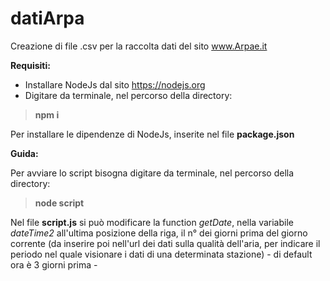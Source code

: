 # datiArpa
Creazione di file .csv per la raccolta dati del sito www.Arpae.it

**Requisiti:**
* Installare NodeJs dal sito https://nodejs.org
* Digitare da terminale, nel percorso della directory:
> **npm i**

Per installare le dipendenze di NodeJs, inserite nel file **package.json**

**Guida:**

Per avviare lo script bisogna digitare da terminale, nel percorso della directory:
>**node script**

Nel file **script.js** si può modificare la function _getDate_, nella variabile _dateTime2_ all'ultima posizione della riga,
il n° dei giorni prima del giorno corrente (da inserire poi nell'url dei dati sulla qualità dell'aria, per indicare il periodo nel quale visionare i dati di una determinata stazione) - di default ora è 3 giorni prima -


